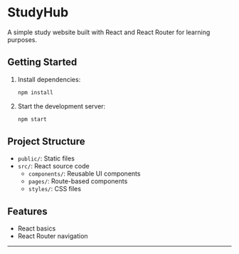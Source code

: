 # StudyHub

A simple study website built with React and React Router for learning purposes.

## Getting Started

1. Install dependencies:
   ```bash
   npm install
   ```
2. Start the development server:
   ```bash
   npm start
   ```

## Project Structure

- `public/`: Static files
- `src/`: React source code
  - `components/`: Reusable UI components
  - `pages/`: Route-based components
  - `styles/`: CSS files

## Features

- React basics
- React Router navigation

---

